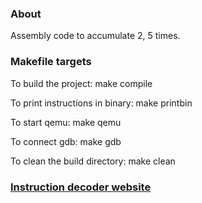 ### About
Assembly code to accumulate 2, 5 times.

### Makefile targets

To build the project: make compile 

To print instructions in binary: make printbin

To start qemu: make qemu

To connect gdb: make gdb 

To clean the build directory: make clean


### [Instruction decoder website](https://luplab.gitlab.io/rvcodecjs/)